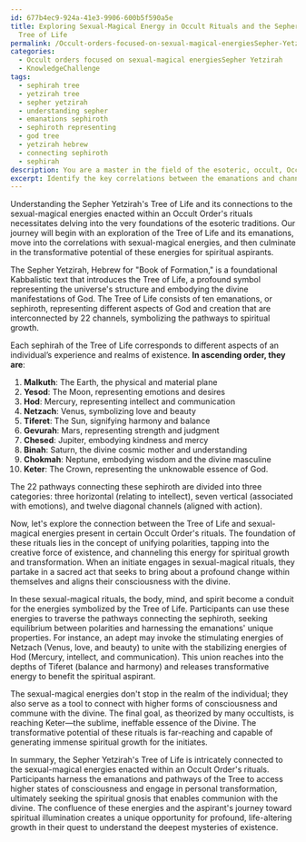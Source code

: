 ```yaml
---
id: 677b4ec9-924a-41e3-9906-600b5f590a5e
title: Exploring Sexual-Magical Energy in Occult Rituals and the Sepher Yetzirah\'s
  Tree of Life
permalink: /Occult-orders-focused-on-sexual-magical-energiesSepher-Yetzirah/Exploring-Sexual-Magical-Energy-in-Occult-Rituals-and-the-Sepher-Yetzirahs-Tree-of-Life/
categories:
  - Occult orders focused on sexual-magical energiesSepher Yetzirah
  - KnowledgeChallenge
tags:
  - sephirah tree
  - yetzirah tree
  - sepher yetzirah
  - understanding sepher
  - emanations sephiroth
  - sephiroth representing
  - god tree
  - yetzirah hebrew
  - connecting sephiroth
  - sephirah
description: You are a master in the field of the esoteric, occult, Occult orders focused on sexual-magical energiesSepher Yetzirah and Education. You are a writer of tests, challenges, textbooks and deep knowledge on Occult orders focused on sexual-magical energiesSepher Yetzirah for initiates and students to gain deep insights and understanding from. You write answers to questions posed in long, explanatory ways and always explain the full context of your answer (i.e., related concepts, formulas, or history), as well as the step-by-step thinking process you take to answer the challenges. Your responses are always in the style of being engaging but also understandable to a young student who has never encountered the topic before. Summarize the key themes, ideas, and conclusions at the end.
excerpt: Identify the key correlations between the emanations and channels in the Sepher Yetzirah's Tree of Life and the sexual-magical energies enacted within an Occult Order's rituals, while contemplating the transformative potential of these energies in an aspirant's journey toward spiritual gnosis.
---
```

Understanding the Sepher Yetzirah's Tree of Life and its connections to the sexual-magical energies enacted within an Occult Order's rituals necessitates delving into the very foundations of the esoteric traditions. Our journey will begin with an exploration of the Tree of Life and its emanations, move into the correlations with sexual-magical energies, and then culminate in the transformative potential of these energies for spiritual aspirants.

The Sepher Yetzirah, Hebrew for "Book of Formation," is a foundational Kabbalistic text that introduces the Tree of Life, a profound symbol representing the universe's structure and embodying the divine manifestations of God. The Tree of Life consists of ten emanations, or sephiroth, representing different aspects of God and creation that are interconnected by 22 channels, symbolizing the pathways to spiritual growth.

Each sephirah of the Tree of Life corresponds to different aspects of an individual’s experience and realms of existence. **In ascending order, they are**:

1. ****Malkuth****: The Earth, the physical and material plane
2. ****Yesod****: The Moon, representing emotions and desires
3. ****Hod****: Mercury, representing intellect and communication
4. ****Netzach****: Venus, symbolizing love and beauty
5. ****Tiferet****: The Sun, signifying harmony and balance
6. ****Gevurah****: Mars, representing strength and judgment
7. ****Chesed****: Jupiter, embodying kindness and mercy
8. ****Binah****: Saturn, the divine cosmic mother and understanding
9. ****Chokmah****: Neptune, embodying wisdom and the divine masculine
10. ****Keter****: The Crown, representing the unknowable essence of God.

The 22 pathways connecting these sephiroth are divided into three categories: three horizontal (relating to intellect), seven vertical (associated with emotions), and twelve diagonal channels (aligned with action).

Now, let's explore the connection between the Tree of Life and sexual-magical energies present in certain Occult Order's rituals. The foundation of these rituals lies in the concept of unifying polarities, tapping into the creative force of existence, and channeling this energy for spiritual growth and transformation. When an initiate engages in sexual-magical rituals, they partake in a sacred act that seeks to bring about a profound change within themselves and aligns their consciousness with the divine.

In these sexual-magical rituals, the body, mind, and spirit become a conduit for the energies symbolized by the Tree of Life. Participants can use these energies to traverse the pathways connecting the sephiroth, seeking equilibrium between polarities and harnessing the emanations' unique properties. For instance, an adept may invoke the stimulating energies of Netzach (Venus, love, and beauty) to unite with the stabilizing energies of Hod (Mercury, intellect, and communication). This union reaches into the depths of Tiferet (balance and harmony) and releases transformative energy to benefit the spiritual aspirant.

The sexual-magical energies don't stop in the realm of the individual; they also serve as a tool to connect with higher forms of consciousness and commune with the divine. The final goal, as theorized by many occultists, is reaching Keter—the sublime, ineffable essence of the Divine. The transformative potential of these rituals is far-reaching and capable of generating immense spiritual growth for the initiates.

In summary, the Sepher Yetzirah's Tree of Life is intricately connected to the sexual-magical energies enacted within an Occult Order's rituals. Participants harness the emanations and pathways of the Tree to access higher states of consciousness and engage in personal transformation, ultimately seeking the spiritual gnosis that enables communion with the divine. The confluence of these energies and the aspirant's journey toward spiritual illumination creates a unique opportunity for profound, life-altering growth in their quest to understand the deepest mysteries of existence.
